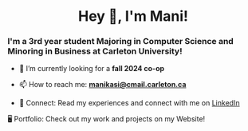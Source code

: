 <h1 align="center">Hey 👋, I'm Mani!</h1>

<h3>I'm a 3rd year student Majoring in Computer Science and Minoring in Business at Carleton University!</h3> 

- 🔭 I’m currently looking for a **fall 2024 co-op**
  
- 📫 How to reach me: **manikasi@cmail.carleton.ca**
  
- 🔗 Connect: Read my experiences and connect with me on [LinkedIn](https://www.linkedin.com/in/mani-kasi-479291252/)

🖥 Portfolio: Check out my work and projects on my Website!


